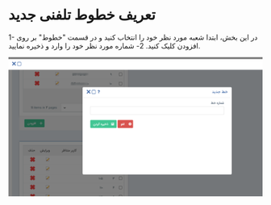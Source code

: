 # تعریف خطوط تلفنی جدید 

1- در این بخش، ابتدا شعبه مورد نظر خود را انتخاب کنید و در قسمت "خطوط" بر روی افزودن کلیک کنید.
2- شماره مورد نظر خود را وارد و ذخیره نمایید.

![](Phonesystemsmanagement6.png)
